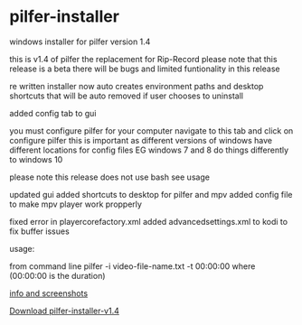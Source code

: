 # pilfer-installer
windows installer for pilfer version 1.4

this is v1.4 of pilfer the replacement for Rip-Record
please note that this release is a beta there will be bugs
and limited funtionality in this release

re written installer  now auto creates environment paths
and desktop shortcuts that will be auto removed if user chooses
to uninstall 

added config tab to gui

you must configure pilfer for your computer
navigate to this tab
and click on configure pilfer 
this is important as  different versions of windows
have different locations for config files 
EG windows 7 and 8 do things differently  to windows 10 


please note this release does not use bash see usage

updated gui
added shortcuts to desktop for pilfer and mpv
added config file to make mpv player work propperly


fixed error in playercorefactory.xml
added advancedsettings.xml to kodi to fix buffer issues 

usage:

from command line
pilfer -i video-file-name.txt -t 00:00:00 where (00:00:00 is the duration)

<a href=https://github.com/t3rmin8tor/pilfer-installer/releases>info and screenshots</a>

<a href="https://github.com/t3rmin8tor/pilfer-installer/releases/download/1.4/pilfer-1.4-install-32bit.exe">Download pilfer-installer-v1.4</a>
